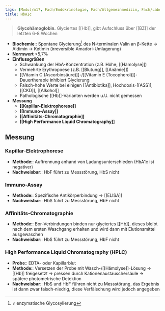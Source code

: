 ```yaml
---
tags: [Modul/m17, Fach/Endokrinologie, Fach/Allgemeinmedizin, Fach/Labor]
title: HbA1c
---
```

> **Glycohämoglobin.** Glyciertes [[Hb]], gibt Aufschluss über [[BZ]] der letzten 6-8 Wochen
- **Biochemie**:: Spontane Glycierung[^1] des N-terminalen Valin an β-Kette → Aldimin → Ketimin (irreversible Amadori-Umlagerung)
- **Normwert** <5,7%
- **Einflussgrößen**
	- Schwankung der HbA-Konzentration (z.B. Höhe, [[Hämolyse]])
	- Vermehrte Erythropoese (z.B. [[Blutung]], [[Anämie]])
	- [[Vitamin C (Ascorbinsäure)]]-/[[Vitamin E (Tocopherol)]]-Dauertherapie inhibiert Glycierung
	- Falsch-hohe Werte bei einigen [[Antibiotika]], Hochdosis-[[ASS]], [[CKD]], [[Alkohol]]
	- Pathologische [[Hb]]-Varianten werden u.U. nicht gemessen
- **Messung**
	- **[[Kapillar-Elektrophorese]]**
	- **[[Immuno-Assay]]**
	- **[[Affinitäts-Chromatographie]]**
	- **[[High Performance Liquid Chromatography]]**

## Messung
### Kapillar-Elektrophorese
- **Methode**:: Auftrennung anhand von Ladungsunterschieden (HbA1c ist negativer)
- **Nachweisbar**:: HbF führt zu Messstörung, HbS nicht
### Immuno-Assay
- **Methode**:: Spezifische Antikörperbindung → [[ELISA]]
- **Nachweisbar**:: HbS führt zu Messstörung, HbF nicht
### Affinitäts-Chromatographie
- **Methode**:: Bor-Verbindungen binden nur glyciertes [[Hb]], dieses bleibt nach dem ersten Waschgang erhalten und wird dann mit Elutionsmittel ausgewaschen
- **Nachweisbar**:: HbS führt zu Messstörung, HbF nicht
### High Performance Liquid Chromatography (HPLC)
- **Probe**:: EDTA- oder Kapillarblut
- **Methode**:: Versetzen der Probe mit Wasch-/[[Hämolyse]]-Lösung → [[Hb]] freigesetzt → pressen durch Kationenaustauschersäule → spätere photometrische Detektion
- **Nachweisbar**:: HbS und HbF führen nicht zu Messstörung, das Ergebnis ist dann zwar falsch-niedrig, diese Verfälschung wird jedoch angegeben


[^1]: ≠ enzymatische Glycosylierung